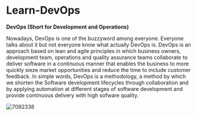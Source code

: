 # Learn-DevOps

**DevOps (Short for Development and Operations)**

Nowadays, DevOps is one of the buzzyword among everyone. Everyone talks about it but not everyone know what actually DevOps is. DevOps is an approach based on lean and agile principles in which business owners, development team, operations and quality assurance teams collaborate to deliver software in a continuous manner that enables the business to more quickly sieze market opportunities and reduce the time to include customer feedback. 
In simple words, DevOps is a methodology, a method by which we shorten the Software development lifecycles through collaboration and by applying automation at different stages of software development and provide continuous delivery with high sofware quality.

![7092338](https://github.com/user-attachments/assets/9b327098-5527-4212-8c7d-3da0b674c646)
